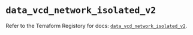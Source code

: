 # `data_vcd_network_isolated_v2`

Refer to the Terraform Registory for docs: [`data_vcd_network_isolated_v2`](https://registry.terraform.io/providers/vmware/vcd/3.10.0/docs/data-sources/network_isolated_v2).
